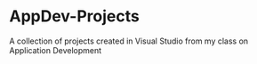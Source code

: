 # AppDev-Projects

A collection of projects created in Visual Studio from my class on Application Development

